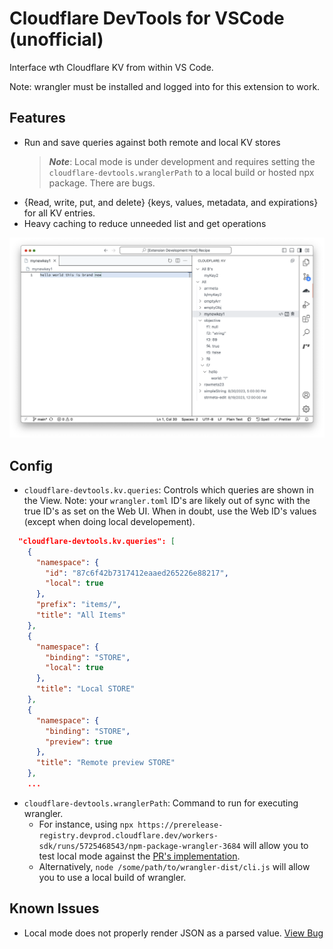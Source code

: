 # Cloudflare DevTools for VSCode (unofficial)

Interface wth Cloudflare KV from within VS Code.

Note: wrangler must be installed and logged into for this extension to work.

## Features

- Run and save queries against both remote and local KV stores
  > **_Note_**: Local mode is under development and requires setting the `cloudflare-devtools.wranglerPath` to a local build or hosted npx package. There are bugs.
- {Read, write, put, and delete} {keys, values, metadata, and expirations} for all KV entries.
- Heavy caching to reduce unneeded list and get operations

![Example](example.png)

## Config

- `cloudflare-devtools.kv.queries`: Controls which queries are shown in the View. Note: your `wrangler.toml` ID's are likely out of sync with the true ID's as set on the Web UI. When in doubt, use the Web ID's values (except when doing local developement).

```json
  "cloudflare-devtools.kv.queries": [
    {
      "namespace": {
        "id": "87c6f42b7317412eaaed265226e88217",
        "local": true
      },
      "prefix": "items/",
      "title": "All Items"
    },
    {
      "namespace": {
        "binding": "STORE",
        "local": true
      },
      "title": "Local STORE"
    },
    {
      "namespace": {
        "binding": "STORE",
        "preview": true
      },
      "title": "Remote preview STORE"
    },
    ...
```

- `cloudflare-devtools.wranglerPath`: Command to run for executing wrangler.
  - For instance, using `npx https://prerelease-registry.devprod.cloudflare.dev/workers-sdk/runs/5725468543/npm-package-wrangler-3684` will allow you to test local mode against the [PR's implementation](https://github.com/cloudflare/workers-sdk/pull/3684).
  - Alternatively, `node /some/path/to/wrangler-dist/cli.js` will allow you to use a local build of wrangler.

## Known Issues

- Local mode does not properly render JSON as a parsed value. [View Bug](https://github.com/cloudflare/workers-sdk/issues/3715)
